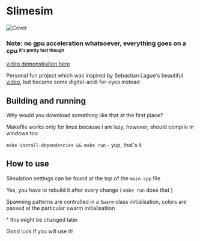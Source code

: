# Slimesim

![Cover](Pictures/pic1.png)
### Note: no gpu acceleration whatsoever, everything goes on a cpu <sup><sub>it's pretty fast though</sub></sup>
[video demonstration here](https://youtu.be/Vveza4lrUTM)

Personal fun project which was inspired by Sebastian Lague's beautiful [video](https://youtu.be/kzwT3wQWAHE), but became some digital-acid-for-eyes instead

## Building and running
Why would you download something like that at the first place?

Makefile works only for linux because i am lazy, however, should compile in windows too

`make install-dependencies && make run` - yup, that's it

## How to use
Simulation settings can be found at the top of the `main.cpp` file

Yes, you have to rebuild it after every change ( `make run` does that )

Spawning patterns are controlled in a `Swarm` class initialisation, colors are passed at the particular swarm initialisatiion 

^ this might be changed later

Good luck if you will use it!
